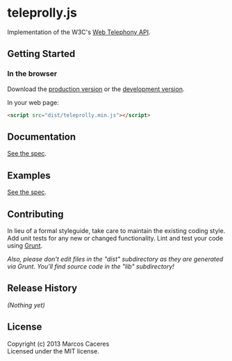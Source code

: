 # teleprolly.js

Implementation of the W3C's [Web Telephony API](http://www.w3.org/2012/sysapps/telephony/).

## Getting Started
### In the browser
Download the [production version][min] or the [development version][max].

[min]: https://raw.github.com/marcoscaceres/teleprolly/gh-pages/dist/teleprolly.min.js
[max]: https://raw.github.com/marcoscaceres/teleprolly/gh-pages/dist/teleprolly.js

In your web page:

```html
<script src="dist/teleprolly.min.js"></script>
```

## Documentation
[See the spec](http://www.w3.org/2012/sysapps/telephony/). 

## Examples
[See the spec](http://www.w3.org/2012/sysapps/telephony/). 


## Contributing
In lieu of a formal styleguide, take care to maintain the existing coding style. Add unit tests for any new or changed functionality. Lint and test your code using [Grunt](http://gruntjs.com/).

_Also, please don't edit files in the "dist" subdirectory as they are generated via Grunt. You'll find source code in the "lib" subdirectory!_

## Release History
_(Nothing yet)_

## License
Copyright (c) 2013 Marcos Caceres  
Licensed under the MIT license.
